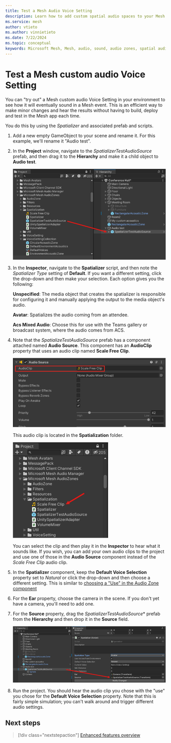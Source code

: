 ```yaml
---
title: Test a Mesh Audio Voice Setting
description: Learn how to add custom spatial audio spaces to your Mesh environment. 
ms.service: mesh
author: vtieto
ms.author: vinnietieto
ms.date: 7/22/2024
ms.topic: conceptual
keywords: Microsoft Mesh, Mesh, audio, sound, audio zones, spatial audio, spatialization, voices, 3D audio, surround sound, acoustics
---
```


# Test a Mesh custom audio Voice Setting

You can "try out" a Mesh custom audio Voice Setting in your environment to see how it will eventually sound in a Mesh event. This is an efficient way to make minor changes and hear the results without having to build, deploy and test in the Mesh app each time.

You do this by using the *Spatializer* and associated prefab and scripts.

1. Add a new empty GameObject to your scene and rename it. For this example, we'll rename it "Audio test".
1. In the **Project** window, navigate to the *SpatializerTestAudioSource* prefab, and then drag it to the **Hierarchy** and make it a child object to **Audio test**.

    ![______](../../../media/enhance-your-environment/audio-zones/072-spatializer-prefab.png)

1. In the **Inspector**, navigate to the **Spatializer** script, and then note the *Spatializer Type* setting of **Default**. If you want a different setting, click the drop-down and then make your selection. Each option gives you the following:

    **Unspecified**: The media object that creates the spatializer is responsible for configuring it and manually applying the output to the media object's audio.
    
    **Avatar**: Spatializes the audio coming from an attendee.
    
    **Acs Mixed Audio**: Choose this for use with the Teams gallery or broadcast system, where the audio comes from ACS.

1. Note that the *SpatializeTestAudioSource* prefab has a component attached named **Audio Source**. This component has an **AudioClip** property that uses an audio clip named **Scale Free Clip**.

    ![______](../../../media/enhance-your-environment/audio-zones/073-audio-source.png)

    This audio clip is located in the **Spatialization** folder.

    ![______](../../../media/enhance-your-environment/audio-zones/074-scale-free-clip.png)

    You can select the clip and then play it in the **Inspector** to hear what it sounds like. If you wish, you can add your own audio clips to the project and use one of those in the **Audio Source** component instead of the *Scale Free Clip* audio clip.

1. In the **Spatializer** component, keep the **Default Voice Selection** property set to *Natural* or click the drop-down and then choose a different setting. This is similar to [choosing a "Use" in the Audio Zone component](./create-zones-and-environment-audio.md#how-a-voice-setting-gets-chosen-for-audio-zones-acoustic-zones-or-custom-environment-acoustics)
1. For the **Ear** property, choose the camera in the scene. If you don't yet have a camera, you'll need to add one.
1. For the **Source** property, drag the *SpatializerTestAudioSource** prefab from the **Hierarchy** and then drop it in the **Source** field.

    ![______](../../../media/enhance-your-environment/audio-zones/075-source.png)

1. Run the project. You should hear the audio clip you chose with the "use" you chose for the **Default Voice Selection** property. Note that this is fairly simple simulation; you can't walk around and trigger different audio settings.

## Next steps

> [!div class="nextstepaction"]
> [Enhanced features overview](../enhanced-features-overview.md)
